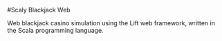 #Scaly Blackjack Web

Web blackjack casino simulation using the Lift web framework, written in the Scala programming language.
